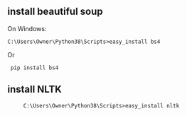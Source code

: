 ## install beautiful soup

On Windows:

    C:\Users\Owner\Python38\Scripts>easy_install bs4
    
Or
     
     pip install bs4
     
## install NLTK

         C:\Users\Owner\Python38\Scripts>easy_install nltk
         
         